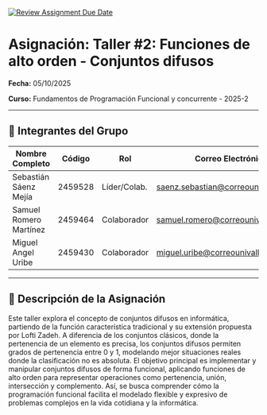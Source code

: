 [![Review Assignment Due Date](https://classroom.github.com/assets/deadline-readme-button-22041afd0340ce965d47ae6ef1cefeee28c7c493a6346c4f15d667ab976d596c.svg)](https://classroom.github.com/a/lEw1Qm1j)
# Asignación: Taller #2: Funciones de alto orden - Conjuntos difusos

**Fecha:** 05/10/2025

**Curso:** Fundamentos de Programación Funcional y concurrente - 2025-2

---

## 👥 Integrantes del Grupo

| Nombre Completo | Código | Rol            | Correo Electrónico        |
| --------------- | ------ | -------------- | ------------------------- |
| Sebastián Sáenz Mejía | 2459528 | Líder/Colab. | saenz.sebastian@correounivalle.edu.co |
| Samuel Romero Martínez | 2459464 | Colaborador | samuel.romero@correounivalle.edu.co |
| Miguel Angel Uribe    | 2459430 | Colaborador | miguel.uribe@correounivalle.edu.co  |

---

## 📌 Descripción de la Asignación

Este taller explora el concepto de conjuntos difusos en informática, partiendo de la función característica tradicional y su extensión propuesta por Lofti Zadeh. A diferencia de los conjuntos clásicos, donde la pertenencia de un elemento es precisa, los conjuntos difusos permiten grados de pertenencia entre 0 y 1, modelando mejor situaciones reales donde la clasificación no es absoluta. El objetivo principal es implementar y manipular conjuntos difusos de forma funcional, aplicando funciones de alto orden para representar operaciones como pertenencia, unión, intersección y complemento. Así, se busca comprender cómo la programación funcional facilita el modelado flexible y expresivo de problemas complejos en la vida cotidiana y la informática.
